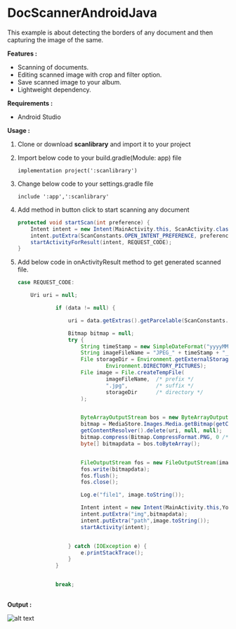 # DocScannerAndroidJava
This example is about detecting the borders of any document and then capturing the image of the same.

<b>Features : </b>

- Scanning of documents.
- Editing scanned image with crop and filter option.
- Save scanned image to your album.
- Lightweight dependency.

<b>Requirements :</b>
- Android Studio

<b>Usage :</b>
1. Clone or download <b>scanlibrary</b> and import it to your project

2. Import below code to your build.gradle(Module: app) file

    ```implementation project(':scanlibrary')```

3. Change below code to your settings.gradle file

    ```include ':app',':scanlibrary'```

4. Add method in button click to start scanning any document

    ```java
    protected void startScan(int preference) {
        Intent intent = new Intent(MainActivity.this, ScanActivity.class);
        intent.putExtra(ScanConstants.OPEN_INTENT_PREFERENCE, preference);
        startActivityForResult(intent, REQUEST_CODE);
    }
    
 5. Add below code in onActivityResult method to get generated scanned file.
 
    ```java
    case REQUEST_CODE:

        Uri uri = null;

                if (data != null) {

                    uri = data.getExtras().getParcelable(ScanConstants.SCANNED_RESULT);

                    Bitmap bitmap = null;
                    try {
                        String timeStamp = new SimpleDateFormat("yyyyMMdd_HHmmss").format(new Date());
                        String imageFileName = "JPEG_" + timeStamp + "_";
                        File storageDir = Environment.getExternalStoragePublicDirectory(
                                Environment.DIRECTORY_PICTURES);
                        File image = File.createTempFile(
                                imageFileName,  /* prefix */
                                ".jpg",         /* suffix */
                                storageDir      /* directory */
                        );


                        ByteArrayOutputStream bos = new ByteArrayOutputStream();
                        bitmap = MediaStore.Images.Media.getBitmap(getContentResolver(), uri);
                        getContentResolver().delete(uri, null, null);
                        bitmap.compress(Bitmap.CompressFormat.PNG, 0 /*ignored for PNG*/, bos);
                        byte[] bitmapdata = bos.toByteArray();


                        FileOutputStream fos = new FileOutputStream(image);
                        fos.write(bitmapdata);
                        fos.flush();
                        fos.close();

                        Log.e("file1", image.toString());

                        Intent intent = new Intent(MainActivity.this,YourDestinationActivity.class);
                        intent.putExtra("img",bitmapdata);
                        intent.putExtra("path",image.toString());
                        startActivity(intent);


                    } catch (IOException e) {
                        e.printStackTrace();
                    }
                }


                break;
       

<b>Output :</b>


![alt text](https://github.com/1986webdeveloper/DocScannerAndroidJava/blob/master/new_docscan.gif)


